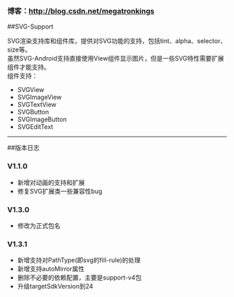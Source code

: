### 博客：http://blog.csdn.net/megatronkings

##SVG-Support

SVG渲染支持库和组件库，提供对SVG功能的支持，包括tint、alpha、selector、size等。<br>
虽然SVG-Android支持直接使用View组件显示图片，但是一些SVG特性需要扩展组件才能支持。<br>
组件支持：
- SVGView
- SVGImageView
- SVGTextView
- SVGButton
- SVGImageButton
- SVGEditText

----

##版本日志

### V1.1.0

- 新增对动画的支持和扩展
- 修复SVG扩展类一些兼容性bug

### V1.3.0
- 修改为正式包名

### V1.3.1
- 新增支持对PathType(即svg的fill-rule)的处理
- 新增支持autoMirror属性
- 删除不必要的依赖配置，主要是support-v4包
- 升级targetSdkVersion到24
